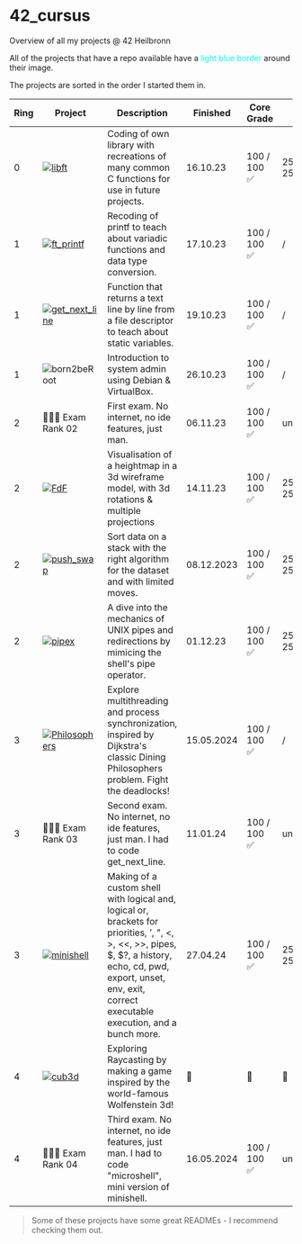 # 42_cursus
Overview of all my projects @ 42 Heilbronn

All of the projects that have a repo available have a <span style="color: #03fcec;">light blue border</span> around their image.

The projects are sorted in the order I started them in.

|Ring|Project                                                                                                             | Description                                                                                       | Finished | Core Grade | Bonus Grade |
|-|--------------------------------------------------------------------------------------------------------------------|---------------------------------------------------------------------------------------------------|----------|-----| ---- |
|0|[![libft](https://github.com/byaliego/42-project-badges/blob/996feb1d098aa52fc29383d2f666614f4d13fbab/badges/libfte.png)](https://github.com/FreddyMSchubert/42_libft)                       | Coding of own library with recreations of many common C functions for use in future projects.     | 16.10.23 | 100 /<br>100 ✅| 25 /<br> 25 💫|
|1|[![ft_printf](https://github.com/byaliego/42-project-badges/blob/996feb1d098aa52fc29383d2f666614f4d13fbab/badges/ft_printfe.png)](https://github.com/FreddyMSchubert/42_ft_printf)             | Recoding of printf to teach about variadic functions and data type conversion.                    | 17.10.23 | 100 /<br>100 ✅| / |
|1|[![get_next_line](https://github.com/byaliego/42-project-badges/blob/996feb1d098aa52fc29383d2f666614f4d13fbab/badges/get_next_linee.png)](https://github.com/FreddyMSchubert/42_get_next_line) | Function that returns a text line by line from a file descriptor to teach about static variables. | 19.10.23 | 100 /<br>100 ✅| / |
|1|![born2beRoot](https://github.com/byaliego/42-project-badges/blob/996feb1d098aa52fc29383d2f666614f4d13fbab/badges/born2berootn.png)                                                            | Introduction to system admin using Debian & VirtualBox.                                           | 26.10.23 | 100 /<br>100 ✅| / |
|2|👩🏻‍💻 Exam Rank 02                                                                                                                                                                                | First exam. No internet, no ide features, just man.                                               | 06.11.23 | 100 /<br>100 ✅| unavailable |
|2|[![FdF](https://github.com/byaliego/42-project-badges/blob/996feb1d098aa52fc29383d2f666614f4d13fbab/badges/fdfe.png)](https://github.com/FreddyMSchubert/42_FdF)                               | Visualisation of a heightmap in a 3d wireframe model, with 3d rotations & multiple projections    | 14.11.23 | 100 /<br>100 ✅| 25 /<br>25 💫|
|2|[![push_swap](https://github.com/byaliego/42-project-badges/blob/996feb1d098aa52fc29383d2f666614f4d13fbab/badges/push_swape.png)](https://github.com/FreddyMSchubert/42_push_swap)             | Sort data on a stack with the right algorithm for the dataset and with limited moves.             | 08.12.2023| 100 /<br>100 ✅| 25 /<br>25 💫|
|2|[![pipex](https://github.com/byaliego/42-project-badges/blob/main/badges/pipexe.png)](https://github.com/FreddyMSchubert/42_pipex)                                                             | A dive into the mechanics of UNIX pipes and redirections by mimicing the shell's pipe operator.   | 01.12.23 | 100 /<br>100 ✅| 25 /<br> 25💫|
|3|[![Philosophers](https://github.com/ayogun/42-project-badges/blob/main/badges/philosopherse.png)](https://github.com/FreddyMSchubert/42_Philosophers)                                          | Explore multithreading and process synchronization, inspired by Dijkstra's classic Dining Philosophers problem. Fight the deadlocks! | 15.05.2024 | 100 /<br>100 ✅ | / |
|3|👩🏻‍💻 Exam Rank 03                                                                                                                                                                                | Second exam. No internet, no ide features, just man. I had to code get_next_line.                 | 11.01.24 | 100 /<br>100 ✅| unavailable |
|3|[![minishell](https://github.com/ayogun/42-project-badges/blob/main/badges/minishelle.png)](https://github.com/FreddyMSchubert/42_minishell)                                                   | Making of a custom shell with logical and, logical or, brackets for priorities, ’, ", <, >, <<, >>, pipes, $, $?, a history, echo, cd, pwd, export, unset, env, exit, correct executable execution, and a bunch more.| 27.04.24 | 100 /<br>100 ✅ | 25 /<br> 25 💫 |
|4|[![cub3d](https://github.com/ayogun/42-project-badges/blob/main/badges/cub3de.png)](https://github.com/FreddyMSchubert/42_cub3d)             | Exploring Raycasting by making a game inspired by the world-famous Wolfenstein 3d!| 🔁 | 🔁 | 🔁 |
|4|👩🏻‍💻 Exam Rank 04                                                                                                                                                                                | Third exam. No internet, no ide features, just man. I had to code "microshell", mini version of minishell.                 | 16.05.2024 | 100 /<br>100 ✅ | unavailable |


> Some of these projects have some great READMEs - I recommend checking them out.

